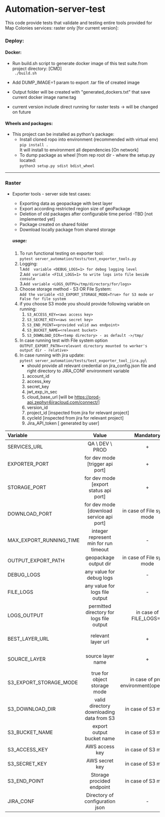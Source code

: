 # Automation-server-test

This code provide tests that validate and testing entire tools provided for Map Colonies services: raster only [for current version]:

### Deploy:
#### Docker:
- Run build.sh script to generate docker image of this test suite.from project directory: [CMD]\
`` ./build.sh``
- Add DUMP_IMAGE=1 param to export .tar file of created image
- Output folder will be created with "generated_dockers.txt" that save current docker image name:tag

- current version include direct running for raster tests -> will be changed on future

#### Wheels and packages:
- This project can be installed as python's package:
    - Install cloned ropo into environment (recommended with virtual env)\
    ``pip install .``\
    It will install to environment all dependencies [On network]
    - To dump package as wheel [from rep root dir - where the setup.py located:\
    ``python3 setup.py sdist bdist_wheel``
*** 
### Raster
 - Exporter tools - server side test cases:
   - Exporting data as geopackage with best layer
   - Export according restricted region size of geoPackage
   - Deletion of old packages after configurable time period -TBD [not implemented yet]
   - Package created on shared folder
   - Download locally package from shared storage
   
   ##### usage:
   1. To run functional testing on exporter tool:\
   ``pytest server_automation/tests/test_exporter_tools.py``
   2. Logging:\
        1.``Add  variable <DEBUG_LOGS=1> for debog logging level``\
        2.``Add variable <FILE_LOGS=1> to write logs into file beside consule``\
        3.``Add variable <LOGS_OUTPU=/tmp/directory/for/logs>``
   3. Choose storage method - S3 OR File System:\
   ``Add the variable <S3_EXPORT_STORAGE_MODE=True> for S3 mode or False for file system``
   4. if you choose S3 mode you should provide following variable on running:
        1. ``S3_ACCESS_KEY=<aws access key>``
        2. ``S3_SECRET_KEY=<aws secret key>`` 
        3. ``S3_END_POINT=<provided valid aws endpoint>``
        4. ``S3_BUCKET_NAME=<relevant bucket>``
        5. ``S3_DOWNLOAD_DIR=<temp directory> - as default ->/tmp/``
   5. In case running test with File system option\
   ``OUTPUT_EXPORT_PATH=<relevant directory mounted to worker's output dir - relative>``
   6. In case running with jira update: \
   ``pytest server_automation/tests/test_exporter_tool_jira.py``\
        * should provide all relevant credential on jira_config.json file and right directory to JIRA_CONF environment variable
        1. account_id
        2. access_key
        3. secret_key
        4. jwt_exp_in_sec
        5. cloud_base_url [will be https://prod-api.zephyr4jiracloud.com/connect/]
        6. version_id
        7. project_id [inspected from jira for relevant project]
        8. cycleId [inspected from jira for relevant project]
        9. Jira_API_token [ generated by user]
        
|  Variable   | Value       | Mandatory   |   Default   |
| :----------- | :-----------: | :-----------: | :-----------: |
| SERVICES_URL | QA \ DEV \ PROD | + | QA | 
| EXPORTER_PORT   | for dev mode [trigger api port]        | + | 8081 | 
| STORAGE_PORT   | for dev mode [export status api port]        | + | 8080 | 
| DOWNLOAD_PORT   | for dev mode [download service api port]        | in case of File system mode | 8082 | 
| MAX_EXPORT_RUNNING_TIME   | integer represent min for run timeout        | - | 5 | 
| OUTPUT_EXPORT_PATH   | geopackage output dir | in case of File system mode | /opt/output | 
| DEBUG_LOGS | any value for debug logs | - | None | 
| FILE_LOGS | any value for logs file output | - | None | 
| LOGS_OUTPUT | permitted directory for logs file output | in case of FILE_LOGS=1 | /tmp/mc_logs |
| BEST_LAYER_URL   | relevant layer url | + | provided on exported chart | 
| SOURCE_LAYER | source layer name | + | provided on exported chart |
| S3_EXPORT_STORAGE_MODE   | true for object storage mode | in case of prod environment(openshift) | False | 
| S3_DOWNLOAD_DIR | valid directory downloading data from S3 | in case of S3 mode | /tmp | 
| S3_BUCKET_NAME | export output bucket name | in case of S3 mode | provided from secret | 
| S3_ACCESS_KEY | AWS access key | in case of S3 mode | provided from secret |
| S3_SECRET_KEY | AWS secret key | in case of S3 mode | provided from secret | 
| S3_END_POINT | Storage procided endpoint | in case of S3 mode | provided from secret | 
| JIRA_CONF | Directory of configuration json | - | placed locally | 

